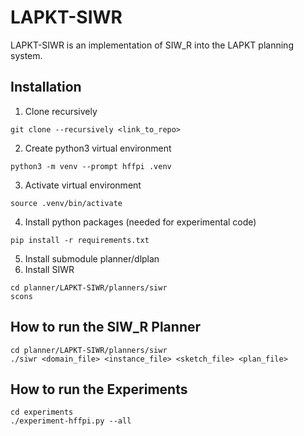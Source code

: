 # LAPKT-SIWR

LAPKT-SIWR is an implementation of SIW_R into the LAPKT planning system.

## Installation
1. Clone recursively
```console
git clone --recursively <link_to_repo>
```
2. Create python3 virtual environment
```console
python3 -m venv --prompt hffpi .venv
```
3. Activate virtual environment
```console
source .venv/bin/activate
```
4. Install python packages (needed for experimental code)
```console
pip install -r requirements.txt
```
5. Install submodule planner/dlplan
6. Install SIWR
```console
cd planner/LAPKT-SIWR/planners/siwr
scons
```

## How to run the SIW_R Planner
```console
cd planner/LAPKT-SIWR/planners/siwr
./siwr <domain_file> <instance_file> <sketch_file> <plan_file>
```

## How to run the Experiments

```console
cd experiments
./experiment-hffpi.py --all
```
